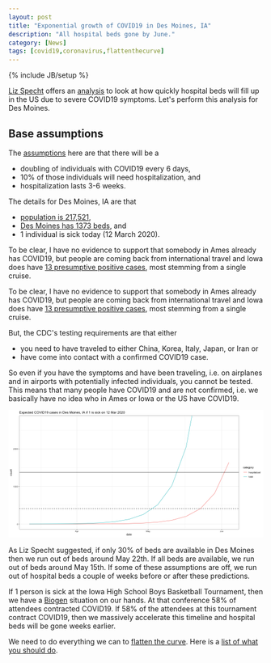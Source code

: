 ```yaml
---
layout: post
title: "Exponential growth of COVID19 in Des Moines, IA"
description: "All hospital beds gone by June."
category: [News]
tags: [covid19,coronavirus,flattenthecurve]
---
```


{% include JB/setup %}

[Liz Specht](https://twitter.com/LizSpecht) offers an 
[analysis](https://www.statnews.com/2020/03/10/simple-math-alarming-answers-covid-19/) 
to look at how quickly hospital beds will fill up in the US due to severe 
COVID19 symptoms. Let's perform this analysis for Des Moines. 

## Base assumptions

The 
[assumptions](https://www.statnews.com/2020/03/10/simple-math-alarming-answers-covid-19/) here are that there will be a 

  - doubling of individuals with COVID19 every 6 days,
  - 10% of those individuals will need hospitalization, and
  - hospitalization lasts 3-6 weeks.
  
The details for Des Moines, IA are that 

  - [population is 217,521](https://en.wikipedia.org/wiki/Des_Moines,_Iowa#2010_census), 
  - [Des Moines has 1373 beds](hhttps://www.ahd.com/states/hospital_IA.html), and 
  - 1 individual is sick today (12 March 2020).
  
To be clear, I have no evidence to support that somebody in Ames already has 
COVID19, but people are coming back from international travel 
and Iowa does have 
[13 presumptive positive cases](https://idph.iowa.gov/Emerging-Health-Issues/Novel-Coronavirus), 
most stemming from a single cruise.

To be clear, I have no evidence to support that somebody in Ames already has 
COVID19, but people are coming back from international travel 
and Iowa does have 
[13 presumptive positive cases](https://idph.iowa.gov/Emerging-Health-Issues/Novel-Coronavirus), 
most stemming from a single cruise.

But, the CDC's testing requirements are that either

  - you need to have traveled to either China, Korea, Italy, Japan, or Iran or 
  - have come into contact with a confirmed COVID19 case.
  
So even if you have the symptoms and have been traveling, 
i.e. on airplanes and in airports with potentially infected individuals,
you cannot be tested.
This means that many people have COVID19 and are not confirmed, 
i.e. we basically have no idea who in Ames or Iowa or the US have COVID19.

  
![Exponential growth of COVID19 in cases and hospitalization in Des Moines, IA.](/../figs/2020-03-12-exponential-growth-of-covid19-in-des-moines/exponential-growth-Ames-1.png)

As Liz Specht suggested, 
if only 30% of beds are available in Des Moines then we run out of beds around 
May 22th. 
If all beds are available, we run out of beds around May 15th. 
If some of these assumptions are off, we run out of hospital beds a couple of 
weeks before or after these predictions.

If 1 person is sick at the Iowa High School Boys Basketball Tournament, 
then we have a [Biogen](https://www.cnn.com/2020/03/11/health/coronavirus-massachusetts-state-of-emergency/index.html) situation on our hands.
At that conference 58% of attendees contracted COVID19. 
If 58% of the attendees at this tournament contract COVID19, 
then we massively accelerate this timeline and hospital beds will be gone 
weeks earlier.

We need to do everything we can to [flatten the curve](https://www.flattenthecurve.com/).
Here is a [list of what you should do](https://www.flattenthecurve.com/#Do).
